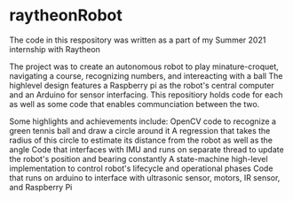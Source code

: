 # raytheonRobot
The code in this respository was written as a part of my Summer 2021 internship with Raytheon

The project was to create an autonomous robot to play minature-croquet, navigating a course, recognizing numbers, and intereacting with a ball
The highlevel design features a Raspberry pi as the robot's central computer and an Arduino for sensor interfacing. 
This repositiory holds code for each as well as some code that enables communciation between the two. 

Some highlights and achievements include:
  OpenCV code to recognize a green tennis ball and draw a circle around it
  A regression that takes the radius of this circle to estimate its distance from the robot as well as the angle
  Code that interfaces with IMU and runs on separate thread to update the robot's position and bearing constantly
  A state-machine high-level implementation to control robot's lifecycle and operational phases
  Code that runs on arduino to interface with ultrasonic sensor, motors, IR sensor, and Raspberry Pi
  
